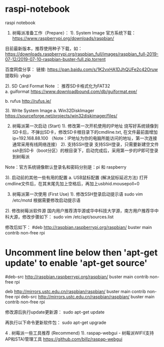# raspi-notebook
raspi notebook

1. 树莓派准备工作（Prepare）：
  1). System Image
  官方系统下载：https://www.raspberrypi.org/downloads/raspbian/
  
  目前最新版本，推荐使用种子下载，如：
  https://downloads.raspberrypi.org/raspbian_full/images/raspbian_full-2019-07-12/2019-07-10-raspbian-buster-full.zip.torrent
 
  百度网盘分享：
  链接: https://pan.baidu.com/s/1K2vxHA1DJhQUFe2c42Oruw 提取码: ybgp

  2). SD Card Format
  Note ： 推荐SD卡格式化为FAT32  
  a. guiformat
  https://www.downloadbound.com/db/guiformat.exe/

  b. rufus
  http://rufus.ie/

  3). Write System Image
  a. Win32DiskImager
  https://sourceforge.net/projects/win32diskimager/files/
 
2. 树莓派第一次启动 (Start)
  1). 修改第一次开机使用的IP地址 
  烧写好系统镜像到SD卡后，不弹出SD卡，修改SD卡根目录下的cmdline.txt, 在文件最前面增加ip=192.168.88.100 （Note：IP地址为你的电脑所能访问的地址，第一次连接通常采用有线网络连接）
  2). 支持SSH登录
  支持SSH登录，只需要新建空文件ssh到SD卡（boot分区）的根目录下，启动完成后，采用第一步的IP即可登录到树莓派
  
  Note：官方系统镜像默认登录名和密码分别是：pi 和 raspberry

  3). 启动前的其他一些有用的配置
  a. USB鼠标配置 (解决鼠标延迟方法)
  打开cmdline文件后，在其末尾先加上空格后，再加上usbhid.mousepoll=0


3. 树莓派第一次使用 (First Use)
 1). 修改SSH登录启动提示语
 sudo vim /etc/motd 根据需要修改启动提示语

 2). 修改树莓派软件源
 国内用户推荐清华源或华中科技大学源，南方用户推荐华中科大源，修改步骤如下：
 sudo vim /etc/apt/sources.list
 
 修改后如下：
 #deb http://raspbian.raspberrypi.org/raspbian/ buster main contrib non-free rpi
 # Uncomment line below then 'apt-get update' to enable 'apt-get source'
 #deb-src http://raspbian.raspberrypi.org/raspbian/ buster main contrib non-free rpi

 deb http://mirrors.ustc.edu.cn/raspbian/raspbian/ buster main contrib non-free rpi
 deb-src http://mirrors.ustc.edu.cn/raspbian/raspbian/ buster main contrib non-free rpi 

 修改源后执行update更新源：
 sudo apt-get update

 再执行以下命令更新软件包：
 sudo apt-get upgrade
 
4 . 树莓派一些工具推荐 (Recommend)
  1). raspap-webgui - 树莓派WIFI(支持AP和STA)管理工具
   https://github.com/billz/raspap-webgui
   


 